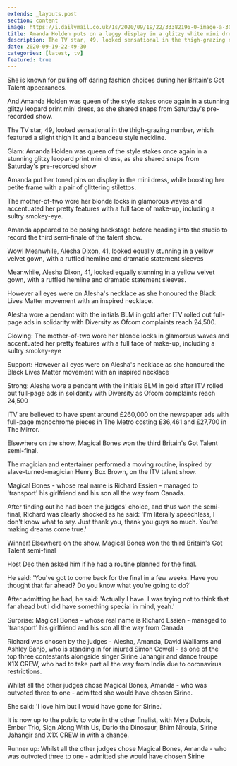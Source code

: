 ```yaml
---
extends: _layouts.post
section: content
image: https://i.dailymail.co.uk/1s/2020/09/19/22/33382196-0-image-a-30_1600551327423.jpg 
title: Amanda Holden puts on a leggy display in a glitzy white mini dress for BGT semi finals 
description: The TV star, 49, looked sensational in the thigh-grazing number, which featured a slight thigh lit and a bandeau style neckline. 
date: 2020-09-19-22-49-30 
categories: [latest, tv] 
featured: true 
--- 
```

She is known for pulling off daring fashion choices during her Britain's Got Talent appearances.

And Amanda Holden was queen of the style stakes once again in a stunning glitzy leopard print mini dress, as she shared snaps from Saturday's pre-recorded show.

The TV star, 49, looked sensational in the thigh-grazing number, which featured a slight thigh lit and a bandeau style neckline.

Glam: Amanda Holden was queen of the style stakes once again in a stunning glitzy leopard print mini dress, as she shared snaps from Saturday's pre-recorded show

Amanda put her toned pins on display in the mini dress, while boosting her petite frame with a pair of glittering stilettos. 

The mother-of-two wore her blonde locks in glamorous waves and accentuated her pretty features with a full face of make-up, including a sultry smokey-eye.

Amanda appeared to be posing backstage before heading into the studio to record the third semi-finale of the talent show. 

Wow! Meanwhile, Alesha Dixon, 41, looked equally stunning in a yellow velvet gown, with a ruffled hemline and dramatic statement sleeves

Meanwhile, Alesha Dixon, 41, looked equally stunning in a yellow velvet gown, with a ruffled hemline and dramatic statement sleeves.

However all eyes were on Alesha's necklace as she honoured the Black Lives Matter movement with an inspired necklace.

Alesha wore a pendant with the initials BLM in gold after ITV rolled out full-page ads in solidarity with Diversity as Ofcom complaints reach 24,500.

Glowing: The mother-of-two wore her blonde locks in glamorous waves and accentuated her pretty features with a full face of make-up, including a sultry smokey-eye

Support: However all eyes were on Alesha's necklace as she honoured the Black Lives Matter movement with an inspired necklace

Strong: Alesha wore a pendant with the initials BLM in gold after ITV rolled out full-page ads in solidarity with Diversity as Ofcom complaints reach 24,500

ITV are believed to have spent around £260,000 on the newspaper ads with full-page monochrome pieces in The Metro costing £36,461 and £27,700 in The Mirror. 

Elsewhere on the show, Magical Bones won the third Britain's Got Talent semi-final.

The magician and entertainer performed a moving routine, inspired by slave-turned-magician Henry Box Brown, on the ITV talent show.

Magical Bones - whose real name is Richard Essien - managed to 'transport' his girlfriend and his son all the way from Canada.

After finding out he had been the judges' choice, and thus won the semi-final, Richard was clearly shocked as he said: 'I'm literally speechless, I don't know what to say. Just thank you, thank you guys so much. You're making dreams come true.'

Winner! Elsewhere on the show, Magical Bones won the third Britain's Got Talent semi-final

Host Dec then asked him if he had a routine planned for the final.

He said: 'You've got to come back for the final in a few weeks. Have you thought that far ahead? Do you know what you're going to do?'

After admitting he had, he said: 'Actually I have. I was trying not to think that far ahead but I did have something special in mind, yeah.'

Surprise: Magical Bones - whose real name is Richard Essien - managed to 'transport' his girlfriend and his son all the way from Canada

Richard was chosen by the judges - Alesha, Amanda, David Walliams and Ashley Banjo, who is standing in for injured Simon Cowell - as one of the top three contestants alongside singer Sirine Jahangir and dance troupe X1X CREW, who had to take part all the way from India due to coronavirus restrictions.

Whilst all the other judges chose Magical Bones, Amanda - who was outvoted three to one - admitted she would have chosen Sirine.

She said: 'I love him but I would have gone for Sirine.'

It is now up to the public to vote in the other finalist, with Myra Dubois, Ember Trio, Sign Along With Us, Dario the Dinosaur, Bhim Niroula, Sirine Jahangir and X1X CREW in with a chance.

Runner up: Whilst all the other judges chose Magical Bones, Amanda - who was outvoted three to one - admitted she would have chosen Sirine

